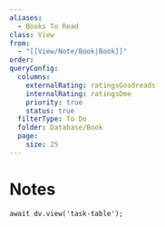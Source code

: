 ```yaml
---
aliases:
  - Books To Read
class: View
from:
  - "[[View/Note/Book|Book]]"
order: 
queryConfig:
  columns:
    externalRating: ratingsGoodreads
    internalRating: ratingsDme
    priority: true
    status: true
  filterType: To Do
  folder: Database/Book
  page:
    size: 25
---
```

# Notes

```dataviewjs
await dv.view('task-table');
```
